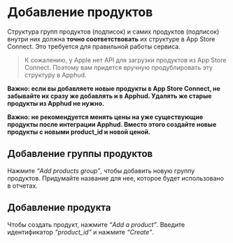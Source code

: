# Добавление продуктов

Структура групп продуктов (подписок) и самих продуктов (подписок) внутри них должна **точно соответствовать** их структуре в App Store Connect. Это требуется для правильной работы сервиса.

> К сожалению, у Apple нет API для загрузки продуктов из App Store Connect. Поэтому вам придется вручную продублировать эту структуру в Apphud.
>

**Важно: если вы добавляете новые продукты в App Store Connect, не забывайте их сразу же добавлять и в Apphud. Удалять же старые продукты из Apphud не нужно.**

**Важно: не рекомендуется менять цены на уже существующие продукты после интеграции Apphud. Вместо этого создайте новые продукты с новыми product_id и новой ценой.**

## Добавление группы продуктов

Нажмите *“Add products group”*, чтобы добавить новую группу продуктов. Придумайте название для нее, которое будет использовано в отчетах.

## Добавление продукта

Чтобы создать продукт, нажмите *“Add a product”*. Введите идентификатор *“product_id”* и нажмите *“Create”*.